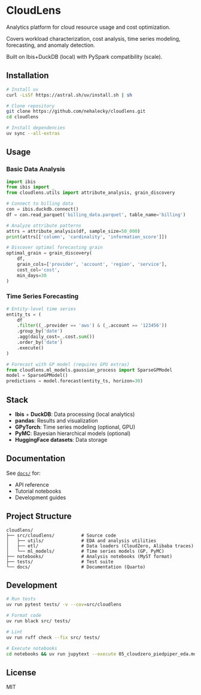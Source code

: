 # CloudLens

Analytics platform for cloud resource usage and cost optimization.

Covers workload characterization, cost analysis, time series modeling, forecasting, and anomaly detection.

Built on Ibis+DuckDB (local) with PySpark compatibility (scale).

## Installation

```bash
# Install uv
curl -LsSf https://astral.sh/uv/install.sh | sh

# Clone repository
git clone https://github.com/nehalecky/cloudlens.git
cd cloudlens

# Install dependencies
uv sync --all-extras
```

## Usage

### Basic Data Analysis

```python
import ibis
from ibis import _
from cloudlens.utils import attribute_analysis, grain_discovery

# Connect to billing data
con = ibis.duckdb.connect()
df = con.read_parquet('billing_data.parquet', table_name='billing')

# Analyze attribute patterns
attrs = attribute_analysis(df, sample_size=50_000)
print(attrs[['column', 'cardinality', 'information_score']])

# Discover optimal forecasting grain
optimal_grain = grain_discovery(
    df,
    grain_cols=['provider', 'account', 'region', 'service'],
    cost_col='cost',
    min_days=30
)
```

### Time Series Forecasting

```python
# Entity-level time series
entity_ts = (
    df
    .filter((_.provider == 'aws') & (_.account == '123456'))
    .group_by('date')
    .agg(daily_cost=_.cost.sum())
    .order_by('date')
    .execute()
)

# Forecast with GP model (requires GPU extras)
from cloudlens.ml_models.gaussian_process import SparseGPModel
model = SparseGPModel()
predictions = model.forecast(entity_ts, horizon=30)
```

## Stack

- **Ibis** + **DuckDB**: Data processing (local analytics)
- **pandas**: Results and visualization
- **GPyTorch**: Time series modeling (optional, GPU)
- **PyMC**: Bayesian hierarchical models (optional)
- **HuggingFace datasets**: Data storage

## Documentation

See [`docs/`](docs/) for:
- API reference
- Tutorial notebooks
- Development guides

## Project Structure

```
cloudlens/
├── src/cloudlens/          # Source code
│   ├── utils/              # EDA and analysis utilities
│   ├── etl/                # Data loaders (CloudZero, Alibaba traces)
│   └── ml_models/          # Time series models (GP, PyMC)
├── notebooks/              # Analysis notebooks (MyST format)
├── tests/                  # Test suite
└── docs/                   # Documentation (Quarto)
```

## Development

```bash
# Run tests
uv run pytest tests/ -v --cov=src/cloudlens

# Format code
uv run black src/ tests/

# Lint
uv run ruff check --fix src/ tests/

# Execute notebooks
cd notebooks && uv run jupytext --execute 05_cloudzero_piedpiper_eda.md
```

## License

MIT
